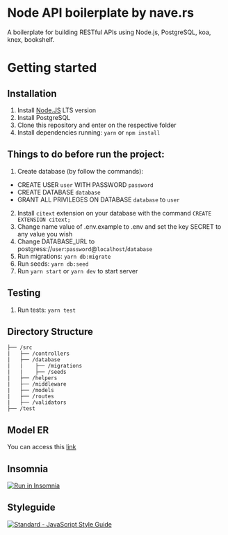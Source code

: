 # Node API boilerplate by nave.rs

A boilerplate for building RESTful APIs using Node.js, PostgreSQL, koa, knex, bookshelf.

# Getting started

## Installation

1. Install [Node.JS](https://nodejs.org/en/) LTS version
2. Install PostgreSQL
3. Clone this repository and enter on the respective folder
4. Install dependencies running: `yarn` or `npm install`

## Things to do before run the project:

1. Create database (by follow the commands):

- CREATE USER `user` WITH PASSWORD `password`
- CREATE DATABASE `database`
- GRANT ALL PRIVILEGES ON DATABASE `database` to `user`

2. Install `citext` extension on your database with the command `CREATE EXTENSION citext;`
3. Change name value of .env.example to .env and set the key SECRET to any value you wish
4. Change DATABASE_URL to postgress://`user`:`password`@`localhost`/`database`
5. Run migrations: `yarn db:migrate`
6. Run seeds: `yarn db:seed`
7. Run `yarn start` or `yarn dev` to start server

## Testing

1. Run tests: `yarn test`

## Directory Structure

```
├── /src
|   ├── /controllers
|   ├── /database
|   |    ├── /migrations
|   |    ├── /seeds
|   ├── /helpers
|   ├── /middleware
|   ├── /models
|   ├── /routes
|   ├── /validators
├── /test
```

## Model ER

You can access this [link](https://dbdiagram.io/d/5eeca2639ea313663b3ac9f9)

## Insomnia

[![Run in Insomnia](https://insomnia.rest/images/run.svg)](https://insomnia.rest/run/?label=Back%20Boilerplate%20Nave.rs&uri=https%3A%2F%2Fraw.githubusercontent.com%2Fnaveteam%2Fback-boilerplate%2Fmaster%2Finsomnia.json)

## Styleguide

[![Standard - JavaScript Style Guide](https://cdn.rawgit.com/feross/standard/master/badge.svg)](https://github.com/feross/standard)
